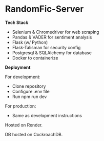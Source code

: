 # RandomFic-Server

__Tech Stack__

+ Selenium & Chromedriver for web scraping
+ Pandas & VADER for sentiment analysis
+ Flask (w/ Python)
+ Flask-Talisman for security config
+ Postgresql & SQLAlchemy for database
+ Docker to containerize

__Deployment__

For development:

+ Clone repository
+ Configure .env file
+ Run npm run dev

For production:

+ Same as development instructions

Hosted on Render.

DB hosted on CockroachDB.
